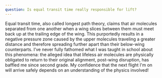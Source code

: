 ```yaml
---
question: Is equal transit time really responsible for lift?
---
```


Equal transit time, also called longest path theory, claims that air molecules separated from one another when a wing slices between them must meet back up at the trailing edge of the wing. This purportedly results in a negative pressure zone caused by the upper molecules traveling a greater distance and therefore spreading further apart than their below-wing counterparts. I’ve never fully fathomed what I was taught in school about this phenomena: the alleged idea that lifeless air molecules are physically obligated to return to their original alignment, post-wing disruption, has baffled me since second grade. My confidence that the next flight I'm on will arrive safely depends on an understanding of the physics involved!
